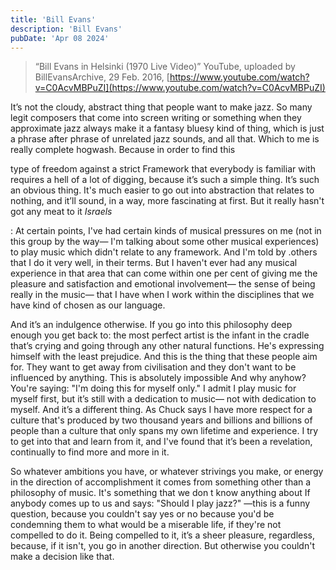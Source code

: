 ```yaml
---
title: 'Bill Evans'
description: 'Bill Evans'
pubDate: 'Apr 08 2024'
---
```


> “Bill Evans in Helsinki (1970 Live Video)” YouTube, uploaded by BillEvansArchive, 29 Feb. 2016, [https://www.youtube.com/watch?v=C0AcvMBPuZI](https://www.youtube.com/watch?v=C0AcvMBPuZI)

It’s not the cloudy, abstract thing that people want to make jazz. So many legit composers that come into screen writing or something when they approximate jazz always make it a fantasy bluesy kind of thing, which is just a phrase after phrase of unrelated jazz sounds, and all that. Which to me is really complete hogwash. Because in order to find this

type of freedom against a strict Framework that everybody is familiar with requires a hell of a lot of digging, because it’s such a simple thing. It’s such an obvious thing. It's much easier to go out into abstraction that relates to nothing, and it’ll sound, in a way, more fascinating at first. But it really hasn't got any meat to it _Israels_

: At certain points, I've had certain kinds of musical pressures on me (not in this group by the way— I'm talking about some other musical experiences) to play music which didn't relate to any framework. And I'm told by .others that I do it very well, in their terms. But I haven't ever had any musical experience in that area that can come within one per cent of giving me the pleasure and satisfaction and emotional involvement— the sense of being really in the music— that I have when I work within the disciplines that we have kind of chosen as our language.

And it’s an indulgence otherwise. If you go into this philosophy deep enough you get back to: the most perfect artist is the infant in the cradle that’s crying and going through any other natural functions. He's expressing himself with the least prejudice. And this is the thing that these people aim for. They want to get away from civilisation and they don't want to be influenced by anything. This is absolutely impossible And why anyhow? You're saying: "I'm doing this for myself only." I admit I play music for myself first, but it’s still with a dedication to music— not with dedication to myself. And it’s a different thing. As Chuck says I have more respect for a culture that's produced by two thousand years and billions and billions of people than a culture that only spans my own lifetime and experience. I try to get into that and learn from it, and I've found that it’s been a revelation, continually to find more and more in it.

So whatever ambitions you have, or whatever strivings you make, or energy in the direction of accomplishment it comes from something other than a philosophy of music. It's something that we don t know anything about If anybody comes up to us and says: "Should I play jazz?" —this is a funny question, because you couldn't say yes or no because you'd be condemning them to what would be a miserable life, if they're not compelled to do it. Being compelled to it, it’s a sheer pleasure, regardless, because, if it isn't, you go in another direction. But otherwise you couldn't make a decision like that.
